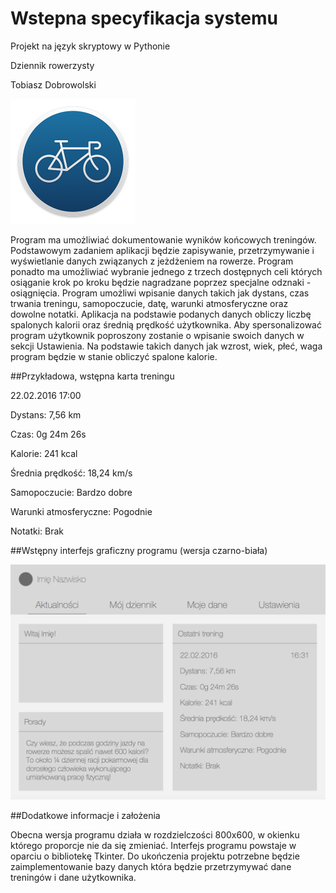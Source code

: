 # Wstepna specyfikacja systemu
Projekt na język skryptowy w Pythonie

Dziennik rowerzysty

Tobiasz Dobrowolski

<img src="images/logo.png" width="200">

Program ma umożliwiać dokumentowanie wyników końcowych treningów. Podstawowym zadaniem aplikacji będzie zapisywanie, przetrzymywanie i wyświetlanie danych związanych z jeżdżeniem na rowerze. Program ponadto ma umożliwiać wybranie jednego z trzech dostępnych celi których osiąganie krok po kroku będzie nagradzane poprzez specjalne odznaki - osiągnięcia. Program umożliwi wpisanie danych takich jak dystans, czas trwania treningu, samopoczucie, datę, warunki atmosferyczne oraz dowolne notatki. Aplikacja na podstawie podanych danych obliczy liczbę spalonych kalorii oraz średnią prędkość użytkownika. Aby spersonalizować program użytkownik poproszony zostanie o wpisanie swoich danych w sekcji Ustawienia. Na podstawie takich danych jak wzrost, wiek, płeć, waga program będzie w stanie obliczyć spalone kalorie.

##Przykładowa, wstępna karta treningu

22.02.2016                   17:00

Dystans: 7,56 km

Czas: 0g 24m 26s

Kalorie: 241 kcal

Średnia prędkość: 18,24 km/s

Samopoczucie: Bardzo dobre

Warunki atmosferyczne: Pogodnie

Notatki: Brak

##Wstępny interfejs graficzny programu (wersja czarno-biała)

![GitHub Logo](/images/interface1.png)

##Dodatkowe informacje i założenia

Obecna wersja programu działa w rozdzielczości 800x600, w okienku którego proporcje nie da się zmieniać. Interfejs programu powstaje w oparciu o bibliotekę Tkinter. Do ukończenia projektu potrzebne będzie zaimplementowanie bazy danych która będzie przetrzymywać dane treningów i dane użytkownika.
